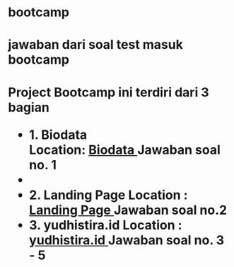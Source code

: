 # bootcamp
<h1 > jawaban dari soal test masuk bootcamp <h1> 

<p> Project Bootcamp ini terdiri dari 3 bagian </p>

<ul>
  <li> 1. Biodata <br> 
    Location: <a href="https://github.com/kunglaw/bootcamp/tree/master/Biodata"> Biodata </a>
    Jawaban soal no. 1
  </li> 
  <li>
  
  <li>2. Landing Page 
    Location : <a href="https://github.com/kunglaw/bootcamp/tree/master/landingpage"> Landing Page </a> 
    Jawaban soal no.2 
  </li> 
  
  <li> 
    3. yudhistira.id
    Location : <a href="https://github.com/kunglaw/bootcamp/tree/master/yudhistira.id"> yudhistira.id </a> 
    Jawaban soal no. 3 - 5
  </li>

</ul>
